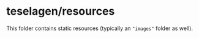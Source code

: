 # teselagen/resources

This folder contains static resources (typically an `"images"` folder as well).
